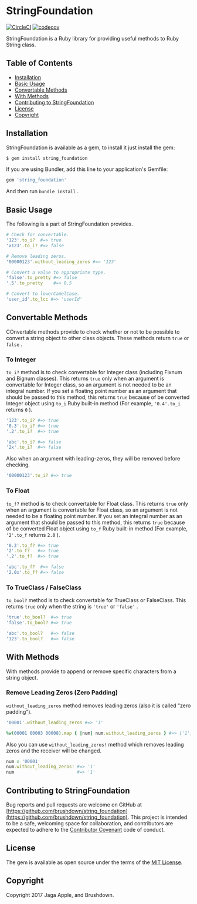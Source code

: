 <!-- ======================================================================= -->
<!-- README                                                                  -->
<!-- ======================================================================= -->
# StringFoundation

[![CircleCI](https://circleci.com/gh/brushdown/string_foundation.svg?style=shield&circle-token=6a26eeb30ff51076ae87be13b45466922cd5f9fe)](https://circleci.com/gh/brushdown/string_foundation) [![codecov](https://codecov.io/gh/brushdown/string_foundation/branch/master/graph/badge.svg)](https://codecov.io/gh/brushdown/string_foundation)

StringFoundation is a Ruby library for providing useful methods to Ruby String
class.


## Table of Contents
- [Installation](#installation)
- [Basic Usage](#basic-usage)
- [Convertable Methods](#convertable-methods)
- [With Methods](#with-methods)
- [Contributing to StringFoundation](#contributing-to-stringfoundation)
- [License](#license)
- [Copyright](#copyright)


## Installation
StringFoundation is available as a gem, to install it just install the gem:

```bash
$ gem install string_foundation
```

If you are using Bundler, add this line to your application's Gemfile:

```ruby
gem 'string_foundation'
```

And then run `bundle install` .


## Basic Usage
The following is a part of StringFoundation provides.

```ruby
# Check for convertable.
'123'.to_i?  #=> true
'x123'.to_i? #=> false

# Remove leading zeros.
'00000123'.without_leading_zeros #=> '123'

# Convert a value to appropriate type.
'false'.to_pretty #=> false
'.5'.to_pretty    #=> 0.5

# Convert to lowerCamelCase.
'user_id'.to_lcc #=> 'userId'
```


## Convertable Methods
COnvertable methods provide to check whether or not to be possible to convert
a string object to other class objects. These methods return `true` or `false` .

### To Integer
`to_i?` method is to check convertable for Integer class (including Fixnum
and Bignum classes).
This returns `true` only when an argument is convertable for Integer class, so
an argument is not needed to be an integral number. If you set a floating point number
as an argument that should be passed to this method, this returns `true` because of
be converted Integer object using `to_i` Ruby built-in method (For example,
`'0.4'.to_i` returns `0` ).

```ruby
'123'.to_i? #=> true
'0.3'.to_i? #=> true
'.2'.to_i?  #=> true

'abc'.to_i? #=> false
'2x'.to_i?  #=> false
```

Also when an argument with leading-zeros, they will be removed before checking.

```ruby
'00000123'.to_i? #=> true
```

### To Float
`to_f?` method is to check convertable for Float class.
This returns `true` only when an argument is convertable for Float class, so
an argument is not needed to be a floating point number. If you set an integral number
as an argument that should be passed to this method, this returns `true` because of
be converted Float object using `to_f` Ruby built-in method (For example, `'2'.to_f`
returns `2.0` ).

```ruby
'0.3'.to_f? #=> true
'2'.to_f?   #=> true
'.2'.to_f?  #=> true

'abc'.to_f?  #=> false
'2.0x'.to_f? #=> false
```


### To TrueClass / FalseClass
`to_bool?` method is to check convertable for TrueClass or FalseClass.
This returns `true` only when the string is `'true'` or `'false'` .

```ruby
'true'.to_bool?  #=> true
'false'.to_bool? #=> true

'abc'.to_bool?   #=> false
'123'.to_bool?   #=> false
```


## With Methods
With methods provide to append or remove specific characters from a string object.

### Remove Leading Zeros (Zero Padding)
`without_leading_zeros` method removes leading zeros (also it is called "zero padding").

```ruby
'00001'.without_leading_zeros #=> '1'

%w(00001 00003 00008).map { |num| num.without_leading_zeros } #=> ['1', '3', '8']
```

Also you can use `without_leading_zeros!` method which removes leading zeros and
the receiver will be changed.

```ruby
num = '00001'
num.without_leading_zeros! #=> '1'
num                        #=> '1'
```


## Contributing to StringFoundation
Bug reports and pull requests are welcome on GitHub at
[https://github.com/brushdown/string_foundation](https://github.com/brushdown/string_foundation).
This project is intended to be a safe, welcoming space for collaboration, and
contributors are expected to adhere to the [Contributor Covenant](http://contributor-covenant.org)
code of conduct.


## License
The gem is available as open source under the terms of the [MIT License](http://opensource.org/licenses/MIT).


## Copyright
Copyright 2017 Jaga Apple, and Brushdown.
